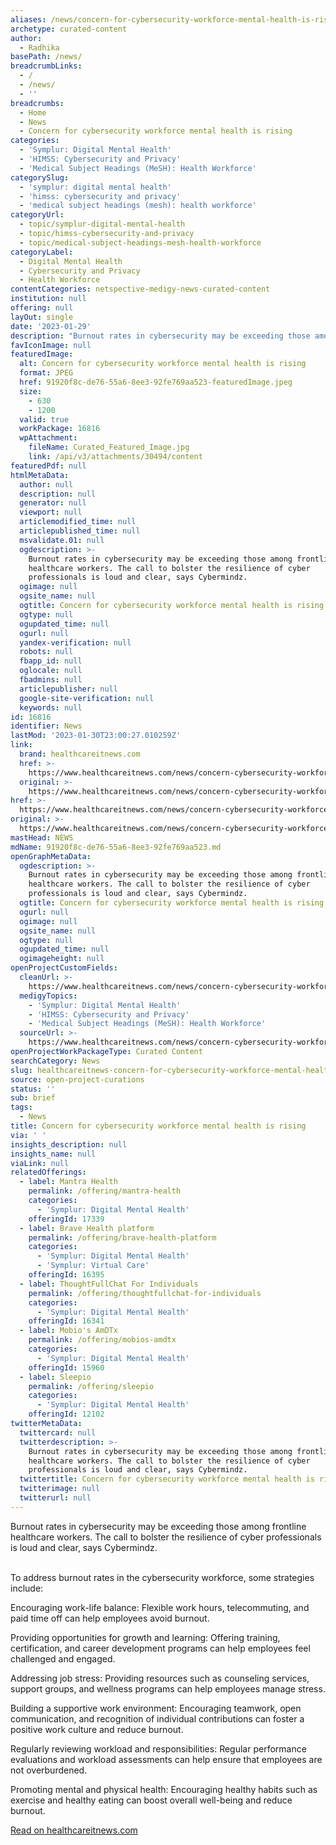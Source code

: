 ```yaml
---
aliases: /news/concern-for-cybersecurity-workforce-mental-health-is-rising
archetype: curated-content
author:
  - Radhika
basePath: /news/
breadcrumbLinks:
  - /
  - /news/
  - ''
breadcrumbs:
  - Home
  - News
  - Concern for cybersecurity workforce mental health is rising
categories:
  - 'Symplur: Digital Mental Health'
  - 'HIMSS: Cybersecurity and Privacy'
  - 'Medical Subject Headings (MeSH): Health Workforce'
categorySlug:
  - 'symplur: digital mental health'
  - 'himss: cybersecurity and privacy'
  - 'medical subject headings (mesh): health workforce'
categoryUrl:
  - topic/symplur-digital-mental-health
  - topic/himss-cybersecurity-and-privacy
  - topic/medical-subject-headings-mesh-health-workforce
categoryLabel:
  - Digital Mental Health
  - Cybersecurity and Privacy
  - Health Workforce
contentCategories: netspective-medigy-news-curated-content
institution: null
offering: null
layOut: single
date: '2023-01-29'
description: "Burnout rates in cybersecurity may be exceeding those among frontline healthcare workers. The call to bolster the resilience of cyber professionals is loud and clear, says Cybermindz.\_To address burno"
favIconImage: null
featuredImage:
  alt: Concern for cybersecurity workforce mental health is rising
  format: JPEG
  href: 91920f8c-de76-55a6-8ee3-92fe769aa523-featuredImage.jpeg
  size:
    - 630
    - 1200
  valid: true
  workPackage: 16816
  wpAttachment:
    fileName: Curated_Featured_Image.jpg
    link: /api/v3/attachments/30494/content
featuredPdf: null
htmlMetaData:
  author: null
  description: null
  generator: null
  viewport: null
  articlemodified_time: null
  articlepublished_time: null
  msvalidate.01: null
  ogdescription: >-
    Burnout rates in cybersecurity may be exceeding those among frontline
    healthcare workers. The call to bolster the resilience of cyber
    professionals is loud and clear, says Cybermindz.
  ogimage: null
  ogsite_name: null
  ogtitle: Concern for cybersecurity workforce mental health is rising
  ogtype: null
  ogupdated_time: null
  ogurl: null
  yandex-verification: null
  robots: null
  fbapp_id: null
  oglocale: null
  fbadmins: null
  articlepublisher: null
  google-site-verification: null
  keywords: null
id: 16816
identifier: News
lastMod: '2023-01-30T23:00:27.010259Z'
link:
  brand: healthcareitnews.com
  href: >-
    https://www.healthcareitnews.com/news/concern-cybersecurity-workforce-mental-health-rising
  original: >-
    https://www.healthcareitnews.com/news/concern-cybersecurity-workforce-mental-health-rising
href: >-
  https://www.healthcareitnews.com/news/concern-cybersecurity-workforce-mental-health-rising
original: >-
  https://www.healthcareitnews.com/news/concern-cybersecurity-workforce-mental-health-rising
mastHead: NEWS
mdName: 91920f8c-de76-55a6-8ee3-92fe769aa523.md
openGraphMetaData:
  ogdescription: >-
    Burnout rates in cybersecurity may be exceeding those among frontline
    healthcare workers. The call to bolster the resilience of cyber
    professionals is loud and clear, says Cybermindz.
  ogtitle: Concern for cybersecurity workforce mental health is rising
  ogurl: null
  ogimage: null
  ogsite_name: null
  ogtype: null
  ogupdated_time: null
  ogimageheight: null
openProjectCustomFields:
  cleanUrl: >-
    https://www.healthcareitnews.com/news/concern-cybersecurity-workforce-mental-health-rising
  medigyTopics:
    - 'Symplur: Digital Mental Health'
    - 'HIMSS: Cybersecurity and Privacy'
    - 'Medical Subject Headings (MeSH): Health Workforce'
  sourceUrl: >-
    https://www.healthcareitnews.com/news/concern-cybersecurity-workforce-mental-health-rising
openProjectWorkPackageType: Curated Content
searchCategory: News
slug: healthcareitnews-concern-for-cybersecurity-workforce-mental-health-is-rising
source: open-project-curations
status: ''
sub: brief
tags:
  - News
title: Concern for cybersecurity workforce mental health is rising
via: ' '
insights_description: null
insights_name: null
viaLink: null
relatedOfferings:
  - label: Mantra Health
    permalink: /offering/mantra-health
    categories:
      - 'Symplur: Digital Mental Health'
    offeringId: 17339
  - label: Brave Health platform
    permalink: /offering/brave-health-platform
    categories:
      - 'Symplur: Digital Mental Health'
      - 'Symplur: Virtual Care'
    offeringId: 16395
  - label: ThoughtFullChat For Individuals
    permalink: /offering/thoughtfullchat-for-individuals
    categories:
      - 'Symplur: Digital Mental Health'
    offeringId: 16341
  - label: Mobio's AmDTx
    permalink: /offering/mobios-amdtx
    categories:
      - 'Symplur: Digital Mental Health'
    offeringId: 15960
  - label: Sleepio
    permalink: /offering/sleepio
    categories:
      - 'Symplur: Digital Mental Health'
    offeringId: 12102
twitterMetaData:
  twittercard: null
  twitterdescription: >-
    Burnout rates in cybersecurity may be exceeding those among frontline
    healthcare workers. The call to bolster the resilience of cyber
    professionals is loud and clear, says Cybermindz.
  twittertitle: Concern for cybersecurity workforce mental health is rising
  twitterimage: null
  twitterurl: null
---
```

<p>Burnout rates in cybersecurity may be exceeding those among frontline healthcare workers. The call to bolster the resilience of cyber professionals is loud and clear, says Cybermindz.<br /> </p><p>To address burnout rates in the cybersecurity workforce, some strategies include:</p><p>Encouraging work-life balance: Flexible work hours, telecommuting, and paid time off can help employees avoid burnout.</p><p>Providing opportunities for growth and learning: Offering training, certification, and career development programs can help employees feel challenged and engaged.</p><p>Addressing job stress: Providing resources such as counseling services, support groups, and wellness programs can help employees manage stress.</p><p>Building a supportive work environment: Encouraging teamwork, open communication, and recognition of individual contributions can foster a positive work culture and reduce burnout.</p><p>Regularly reviewing workload and responsibilities: Regular performance evaluations and workload assessments can help ensure that employees are not overburdened.</p><p>Promoting mental and physical health: Encouraging healthy habits such as exercise and healthy eating can boost overall well-being and reduce burnout.</p><p><a target="_blank" href="https://www.healthcareitnews.com/news/concern-cybersecurity-workforce-mental-health-rising">Read on healthcareitnews.com</a></p>
